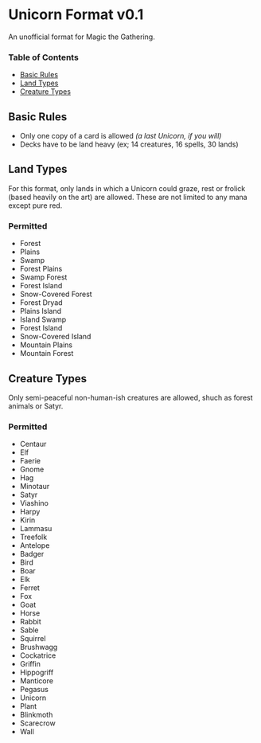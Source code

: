 # Unicorn Format v0.1
An unofficial format for Magic the Gathering.

### Table of Contents
- [Basic Rules](#basic-rules)
- [Land Types](#land-types)
- [Creature Types](#creature-types)

## Basic Rules
- Only one copy of a card is allowed *(a last Unicorn, if you will)*
- Decks have to be land heavy (ex; 14 creatures, 16 spells, 30 lands)

## Land Types
For this format, only lands in which a Unicorn could graze, rest or frolick (based heavily on the art) are allowed. These are not limited to any mana except pure red.
### Permitted
- Forest
- Plains
- Swamp
- Forest Plains
- Swamp Forest
- Forest Island
- Snow-Covered Forest
- Forest Dryad
- Plains Island
- Island Swamp
- Forest Island
- Snow-Covered Island
- Mountain Plains
- Mountain Forest

## Creature Types
Only semi-peaceful non-human-ish creatures are allowed, shuch as forest animals or Satyr.
### Permitted
- Centaur
- Elf
- Faerie
- Gnome
- Hag
- Minotaur
- Satyr
- Viashino
- Harpy
- Kirin
- Lammasu
- Treefolk
- Antelope
- Badger
- Bird
- Boar
- Elk
- Ferret
- Fox
- Goat
- Horse
- Rabbit
- Sable
- Squirrel
- Brushwagg
- Cockatrice
- Griffin
- Hippogriff
- Manticore
- Pegasus
- Unicorn
- Plant
- Blinkmoth
- Scarecrow
- Wall
